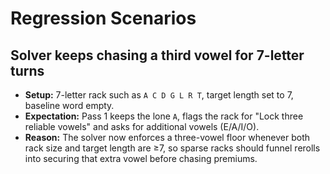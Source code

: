 # Regression Scenarios

## Solver keeps chasing a third vowel for 7-letter turns
- **Setup:** 7-letter rack such as `A C D G L R T`, target length set to 7, baseline word empty.
- **Expectation:** Pass 1 keeps the lone `A`, flags the rack for "Lock three reliable vowels" and asks for additional vowels (E/A/I/O).
- **Reason:** The solver now enforces a three-vowel floor whenever both rack size and target length are ≥7, so sparse racks should funnel rerolls into securing that extra vowel before chasing premiums.

